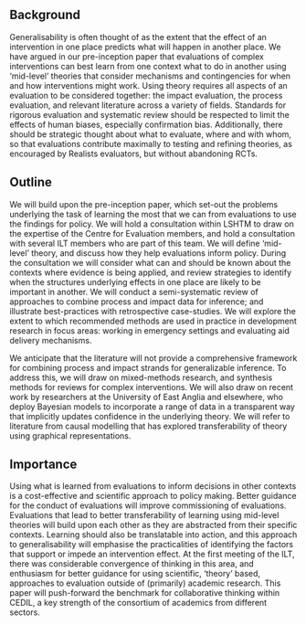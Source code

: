 ## Background

Generalisability is often thought of as the extent that the effect of an intervention in one place predicts what will happen in another place. We have argued in our pre-inception paper that evaluations of complex interventions can best learn from one context what to do in another using ‘mid-level’ theories that consider mechanisms and contingencies for when and how interventions might work. Using theory requires all aspects of an evaluation to be considered together: the impact evaluation, the process evaluation, and relevant literature across a variety of fields. Standards for rigorous evaluation and systematic review should be respected to limit the effects of human biases, especially confirmation bias. Additionally, there should be strategic thought about what to evaluate, where and with whom, so that evaluations contribute maximally to testing and refining theories, as encouraged by Realists evaluators, but without abandoning RCTs.

## Outline

We will build upon the pre-inception paper, which set-out the problems underlying the task of learning the most that we can from evaluations to use the findings for policy. We will hold a consultation within LSHTM to draw on the expertise of the Centre for Evaluation members, and hold a consultation with several ILT members who are part of this team. We will define ‘mid-level’ theory, and discuss how they help evaluations inform policy. During the consultation we will consider what can and should be known about the contexts where evidence is being applied, and review strategies to identify when the structures underlying effects in one place are likely to be important in another. We will conduct a semi-systematic review of approaches to combine process and impact data for inference; and illustrate best-practices with retrospective case-studies. We will explore the extent to which recommended methods are used in practice in development research in focus areas: working in emergency settings and evaluating aid delivery mechanisms. 

We anticipate that the literature will not provide a comprehensive framework for combining process and impact strands for generalizable inference. To address this, we will draw on mixed-methods research, and synthesis methods for reviews for complex interventions. We will also draw on recent work by researchers at the University of East Anglia and elsewhere, who deploy Bayesian models to incorporate a range of data in a transparent way that implicitly updates confidence in the underlying theory. We will refer to literature from causal modelling that has explored transferability of theory using graphical representations.

## Importance

Using what is learned from evaluations to inform decisions in other contexts is a cost-effective and scientific approach to policy making. Better guidance for the conduct of evaluations will improve commissioning of evaluations. Evaluations that lead to better transferability of learning using mid-level theories will build upon each other as they are abstracted from their specific contexts. Learning should also be translatable into action, and this approach to generalisability will emphasise the practicalities of identifying the factors that support or impede an intervention effect. At the first meeting of the ILT, there was considerable convergence of thinking in this area, and enthusiasm for better guidance for using scientific, ‘theory’ based, approaches to evaluation outside of (primarily) academic research. This paper will push-forward the benchmark for collaborative thinking within CEDIL, a key strength of the consortium of academics from different sectors.
